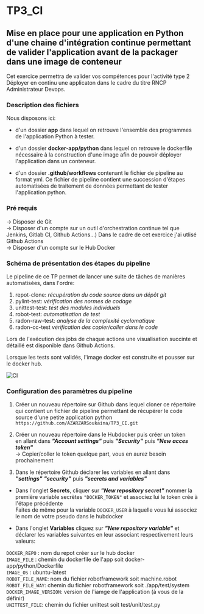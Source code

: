 # TP3_CI
## Mise en place pour une application en Python d'une chaine d'intégration continue permettant de valider l'application avant de la packager dans une image de conteneur
Cet exercice permettra de valider vos compétences pour l'activité type 2 Déployer en continu une applicaton dans le cadre du titre RNCP Administrateur Devops.

### Description des fichiers 
Nous disposons ici: 

* d'un dossier **app** dans lequel on retrouve l'ensemble des programmes de l'application Python à tester. 

* d'un dossier **docker-app/python** dans lequel on retrouve le dockerfile nécessaire à la construction d'une image afin de pouvoir déployer l'application dans un conteneur. 

* d'un dossier **.github/workflows** contenant le fichier de pipeline au format yml. Ce fichier de pipeline contient une succession d'étapes automatisées de traitement de données permettant de tester l'application python.

### Pré requis 
-> Disposer de Git  
-> Disposer d'un compte sur un outil d'orchestration continue tel que Jenkins, Gitlab CI, Github Actions...) Dans le cadre de cet exercice j'ai utlisé Github Actions    
-> Disposer d'un compte sur le Hub Docker  

### Schéma de présentation des étapes du pipeline 
Le pipeline de ce TP permet de lancer une suite de tâches de manières automatisées, dans l'ordre:  
1. repot-clone: *récupération du code source dans un dépôt git*
2. pylint-test: *vérification des normes de codage*  
3. unittest-test: *test des modules individuels*  
4. robot-test: *automatisation de test*
5. radon-raw-test: *analyse de la complexité cyclomatique*
6. radon-cc-test *vérification des copier/coller dans le code*

Lors de l'exécution des jobs de chaque actions une visualisation succinte et détaillé est disponible dans Github Actions.  

Lorsque les tests sont validés, l'image docker est construite et pousser sur le docker hub.  

![CI](https://github.com/AZARZARSoukaina/TP3_CI/assets/105217130/6b15bc63-76e5-49a4-8562-f528d3696408)

### Configuration des paramètres du pipeline
1. Créer un nouveau répertoire sur Github dans lequel cloner ce répertoire
qui contient un fichier de pipeline permettant de récupérer le code source
d'une petite application python  
`https://github.com/AZARZARSoukaina/TP3_CI.git`

3. Créer un nouveau répertoire dans le Hubdocker puis créer un token   
en allant dans ***"Account settings"*** puis ***"Security"*** puis ***"New acces token"***   
-> Copier/coller le token quelque part, vous en aurez besoin prochainement   

4. Dans le répertoire Github déclarer les variables en allant dans ***"settings"*** ***"security"*** puis ***"secrets and variables"***
   
- Dans l'onglet **Secrets**, cliquer sur ***"New repository secret"*** nommer la première variable secrètes `"DOCKER_TOKEN"` et associez lui le token crée à l'étape précédente   
Faites de même pour la variable `DOCKER_USER` à laquelle vous lui associez le nom de votre pseudo dans le hubdocker     

- Dans l'onglet **Variables** cliquez sur ***"New repository variable"*** et déclarer les variables suivantes en leur associant respectivement leurs valeurs:   

`DOCKER_REPO` : nom du repot créer sur le hub docker  
`IMAGE_FILE` : chemin du dockerfile de l'app soit docker-app/python/Dockerfile  
`IMAGE_OS` : ubuntu-latest  
`ROBOT_FILE_NAME`: nom du fichier robotframework soit machine.robot  
`ROBOT_FILE_WAY`: chemin du fichier robotframework soit ./app/test/system  
`DOCKER_IMAGE_VERSION`: version de l'iamge de l'application (à vous de la définir)  
`UNITTEST_FILE`: chemin du fichier unittest soit test/unit/test.py  



